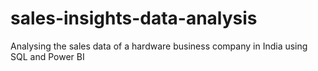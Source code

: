 # sales-insights-data-analysis
Analysing the sales data of a hardware business company in India using SQL and Power BI 
